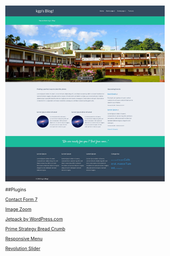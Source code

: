 <img src="thumbnail.png" 
alt="thumbnail" />

##Plugins

[Contact Form 7](https://wordpress.org/plugins/contact-form-7/)

[Image Zoom](https://wordpress.org/plugins/image-zoom/)

[Jetpack by WordPress.com](https://wordpress.org/plugins/jetpack/)

[Prime Strategy Bread Crumb](https://wordpress.org/plugins/prime-strategy-bread-crumb/)

[Responsive Menu](https://wordpress.org/plugins/responsive-menu/)

[Revolution Slider](http://revolution.themepunch.com/)
